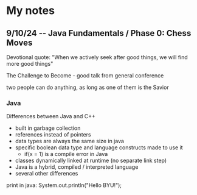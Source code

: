 # My notes

## 9/10/24 -- Java Fundamentals / Phase 0: Chess Moves

Devotional quote: "When we actively seek after good things, we will find more good things"

The Challenge to Become - good talk from general conference

two people can do anything, as long as one of them is the Savior

### Java

Differences between Java and C++
- built in garbage collection
- references instead of pointers
- data types are always the same size in java
- specific boolean data type and language constructs made to use it 
  - if(x = 1) is a compile error in Java
- classes dynamically linked at runtime (no separate link step)
- Java is a hybrid, compiled / interpreted language
- several other differences

print in java: 
System.out.println("Hello BYU!");


